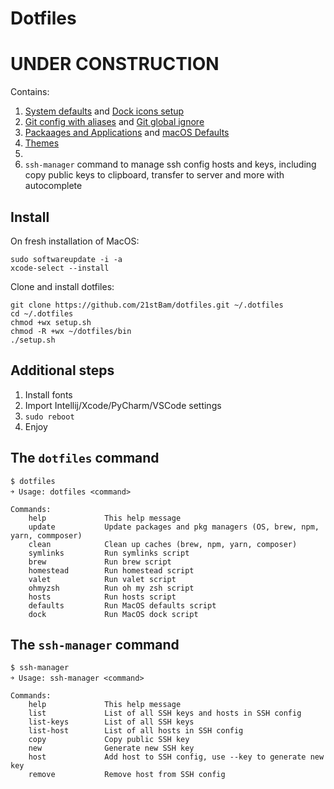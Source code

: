 # Dotfiles
# UNDER CONSTRUCTION

Contains:
  1. [System defaults]() and [Dock icons setup]()
  2. [Git config with aliases]() and [Git global ignore]()
  3. [Packaages and Applications]() and [macOS Defaults]()
  4. [Themes]()
  5. []()
  6. `ssh-manager` command to manage ssh config hosts and keys, including copy public keys to clipboard, transfer to server and more with autocomplete
  <!-- 9. Packages / CLI (brew, brew cask, dockutil, htop, iftop, openssl, tig, composer, httpie, nmap, php71, git, subversion, node, python3, thefuck, wget, yarn, zsh, zsh-completions)
  10. Applications () -->

## Install

On fresh installation of MacOS:

    sudo softwareupdate -i -a
    xcode-select --install

Clone and install dotfiles:

    git clone https://github.com/21stBam/dotfiles.git ~/.dotfiles
    cd ~/.dotfiles
    chmod +wx setup.sh
    chmod -R +wx ~/dotfiles/bin
    ./setup.sh

## Additional steps

1. Install fonts
3. Import Intellij/Xcode/PyCharm/VSCode settings
4. `sudo reboot`
5. Enjoy

## The `dotfiles` command

    $ dotfiles
    ￫ Usage: dotfiles <command>

    Commands:
        help             This help message
        update           Update packages and pkg managers (OS, brew, npm, yarn, commposer)
        clean            Clean up caches (brew, npm, yarn, composer)
        symlinks         Run symlinks script
        brew             Run brew script
        homestead        Run homestead script
        valet            Run valet script
        ohmyzsh          Run oh my zsh script
        hosts            Run hosts script
        defaults         Run MacOS defaults script
        dock             Run MacOS dock script

## The `ssh-manager` command

    $ ssh-manager
    ￫ Usage: ssh-manager <command>

    Commands:
        help             This help message
        list             List of all SSH keys and hosts in SSH config
        list-keys        List of all SSH keys
        list-host        List of all hosts in SSH config
        copy             Copy public SSH key
        new              Generate new SSH key
        host             Add host to SSH config, use --key to generate new key
        remove           Remove host from SSH config

<!--
credits:
https://github.com/mihaliak/dotfiles
https://github.com/mathiasbynens/dotfiles
https://github.com/nicknisi/dotfiles
https://github.com/0xadada/dotfiles

Sheldon Plugin Manager
https://github.com/denysdovhan/dotfiles
 -->
